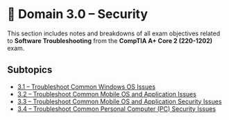 # 📁 Domain 3.0 – Security

This section includes notes and breakdowns of all exam objectives related to **Software Troubleshooting** from the **CompTIA A+ Core 2 (220-1202)** exam.

## Subtopics

- [3.1 – Troubleshoot Common Windows OS Issues](./3.1.md)
- [3.2 – Troubleshoot Common Mobile OS and Application Issues](./3.2.md)
- [3.3 – Troubleshoot Common Mobile OS and Application Security Issues](./3.3.md)
- [3.4 – Troubleshoot Common Personal Computer (PC) Security Issues](./3.4.md)
